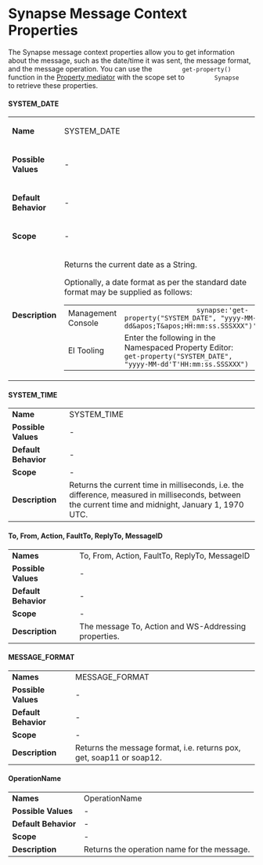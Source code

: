# Synapse Message Context Properties

The Synapse message context properties allow you to get information
about the message, such as the date/time it was sent, the message
format, and the message operation. You can use the
`         get-property()        ` function in the [Property
mediator](_Property_Mediator_) with the scope set to
`         Synapse        ` to retrieve these properties.

#### SYSTEM\_DATE

<table>
<tbody>
<tr class="odd">
<td><p><strong>Name</strong></p></td>
<td><p>SYSTEM_DATE</p></td>
</tr>
<tr class="even">
<td><p><strong>Possible Values</strong></p></td>
<td><p>-</p></td>
</tr>
<tr class="odd">
<td><p><strong>Default Behavior</strong></p></td>
<td><p>-</p></td>
</tr>
<tr class="even">
<td><p><strong>Scope</strong></p></td>
<td><p>-</p></td>
</tr>
<tr class="odd">
<td><p><strong>Description</strong></p></td>
<td><p>Returns the current date as a String.</p>
<p>Optionally, a date format as per the standard date format may be supplied as follows:</p>
<div class="table-wrap">
<table>
<tbody>
<tr class="odd">
<td>Management Console</td>
<td><code>                  synapse:'get-property("SYSTEM_DATE", "yyyy-MM-dd&amp;apos;T&amp;apos;HH:mm:ss.SSSXXX")'                 </code></td>
</tr>
<tr class="even">
<td>EI Tooling</td>
<td>Enter the following in the Namespaced Property Editor: <code>                  get-property("SYSTEM_DATE", "yyyy-MM-dd'T'HH:mm:ss.SSSXXX")                 </code></td>
</tr>
</tbody>
</table>
</div></td>
</tr>
</tbody>
</table>

#### SYSTEM\_TIME

|                      |                                                                                                                                                      |
|----------------------|------------------------------------------------------------------------------------------------------------------------------------------------------|
| **Name**             | SYSTEM\_TIME                                                                                                                                         |
| **Possible Values**  | \-                                                                                                                                                   |
| **Default Behavior** | \-                                                                                                                                                   |
| **Scope**            | \-                                                                                                                                                   |
| **Description**      | Returns the current time in milliseconds, i.e. the difference, measured in milliseconds, between the current time and midnight, January 1, 1970 UTC. |

#### To, From, Action, FaultTo, ReplyTo, MessageID

|                      |                                                      |
|----------------------|------------------------------------------------------|
| **Names**            | To, From, Action, FaultTo, ReplyTo, MessageID        |
| **Possible Values**  | \-                                                   |
| **Default Behavior** | \-                                                   |
| **Scope**            | \-                                                   |
| **Description**      | The message To, Action and WS-Addressing properties. |

#### MESSAGE\_FORMAT

|                      |                                                                      |
|----------------------|----------------------------------------------------------------------|
| **Names**            | MESSAGE\_FORMAT                                                      |
| **Possible Values**  | \-                                                                   |
| **Default Behavior** | \-                                                                   |
| **Scope**            | \-                                                                   |
| **Description**      | Returns the message format, i.e. returns pox, get, soap11 or soap12. |

#### OperationName

|                      |                                             |
|----------------------|---------------------------------------------|
| **Names**            | OperationName                               |
| **Possible Values**  | \-                                          |
| **Default Behavior** | \-                                          |
| **Scope**            | \-                                          |
| **Description**      | Returns the operation name for the message. |
